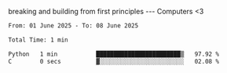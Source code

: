 breaking and building from first principles --- Computers <3

<!--START_SECTION:waka-->

```txt
From: 01 June 2025 - To: 08 June 2025

Total Time: 1 min

Python   1 min           ████████████████████████▒   97.92 %
C        0 secs          ▓░░░░░░░░░░░░░░░░░░░░░░░░   02.08 %
```

<!--END_SECTION:waka-->
